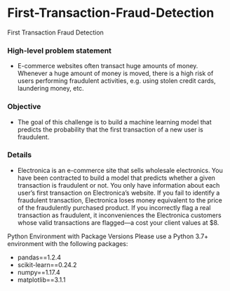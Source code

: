 # First-Transaction-Fraud-Detection
First Transaction Fraud Detection

### High-level problem statement
- E-commerce websites often transact huge amounts of money. Whenever a huge amount of money is moved, there is a high risk of users performing fraudulent activities, e.g. using stolen credit cards, laundering money, etc.
### Objective
- The goal of this challenge is to build a machine learning model that predicts the probability that the first transaction of a new user is fraudulent.
### Details
- Electronica is an e-commerce site that sells wholesale electronics. You have been contracted to build a model that predicts whether a given transaction is fraudulent or not. You only have information about each user’s first transaction on Electronica’s website. If you fail to identify a fraudulent transaction, Electronica loses money equivalent to the price of the fraudulently purchased product. If you incorrectly flag a real transaction as fraudulent, it inconveniences the Electronica customers whose valid transactions are flagged—a cost your client values at $8.

Python Environment with Package Versions
Please use a Python 3.7+ environment with the following packages:
- pandas==1.2.4 
- scikit-learn==0.24.2 
- numpy==1.17.4 
- matplotlib==3.1.1

